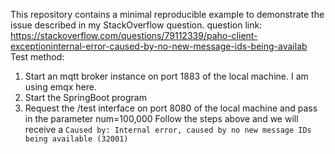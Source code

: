 This repository contains a minimal reproducible example to demonstrate the issue described in my StackOverflow question.
question link: https://stackoverflow.com/questions/79112339/paho-client-exceptioninternal-error-caused-by-no-new-message-ids-being-availab
Test method:
1. Start an mqtt broker instance on port 1883 of the local machine. I am using emqx here.
2. Start the SpringBoot program
3. Request the /test interface on port 8080 of the local machine and pass in the parameter num=100,000
Follow the steps above and we will receive a `Caused by: Internal error, caused by no new message IDs being available (32001)`
